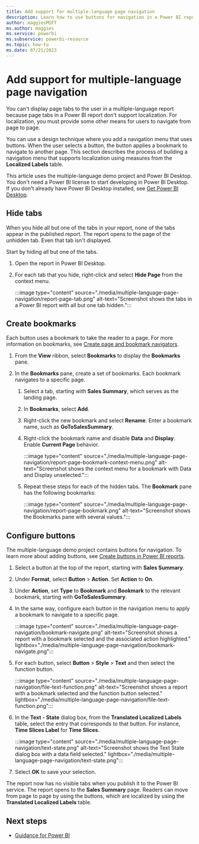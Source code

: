 ```yaml
---
title: Add support for multiple-language page navigation
description: Learn how to use buttons for navigation in a Power BI report without tabs. Translations Builder supports localization for button text.
author: maggiesMSFT   
ms.author: maggies
ms.service: powerbi
ms.subservice: powerbi-resource
ms.topic: how-to
ms.date: 07/21/2023
---
```

# Add support for multiple-language page navigation

You can't display page tabs to the user in a multiple-language report because page tabs in a Power BI report don't support localization. For localization, you must provide some other means for users to navigate from page to page.

You can use a design technique where you add a navigation menu that uses buttons. When the user selects a button, the button applies a bookmark to navigate to another page. This section describes the process of building a navigation menu that supports localization using measures from the **Localized Labels** table.

This article uses the multiple-language demo project and Power BI Desktop. You don't need a Power BI license to start developing in Power BI Desktop. If you don't already have Power BI Desktop installed, see [Get Power BI Desktop](../fundamentals/desktop-get-the-desktop.md).

## Hide tabs

When you hide all but one of the tabs in your report, none of the tabs appear in the published report. The report opens to the page of the unhidden tab. Even that tab isn't displayed.

Start by hiding all but one of the tabs.

1. Open the report in Power BI Desktop.

1. For each tab that you hide, right-click and select **Hide Page** from the context menu.

   :::image type="content" source="./media/multiple-language-page-navigation/report-page-tab.png" alt-text="Screenshot shows the tabs in a Power BI report with all but one tab hidden.":::

## Create bookmarks

Each button uses a bookmark to take the reader to a page. For more information on bookmarks, see [Create page and bookmark navigators](../create-reports/button-navigators.md).

1. From the **View** ribbon, select **Bookmarks** to display the **Bookmarks** pane.

1. In the **Bookmarks** pane, create a set of bookmarks. Each bookmark navigates to a specific page.

   1. Select a tab, starting with **Sales Summary**, which serves as the landing page.
   1. In **Bookmarks**, select **Add**.
   1. Right-click the new bookmark and select **Rename**. Enter a bookmark name, such as **GoToSalesSummary**.
   1. Right-click the bookmark name and disable **Data** and **Display**. Enable **Current Page** behavior.

      :::image type="content" source="./media/multiple-language-page-navigation/report-page-bookmark-context-menu.png" alt-text="Screenshot shows the context menu for a bookmark with Data and Display unselected.":::

   1. Repeat these steps for each of the hidden tabs. The **Bookmark** pane has the following bookmarks:

      :::image type="content" source="./media/multiple-language-page-navigation/report-page-bookmark.png" alt-text="Screenshot shows the Bookmarks pane with several values.":::

## Configure buttons

The multiple-language demo project contains buttons for navigation. To learn more about adding buttons, see [Create buttons in Power BI reports](../create-reports/desktop-buttons.md).

1. Select a button at the top of the report, starting with **Sales Summary**.
1. Under **Format**, select **Button** > **Action**. Set **Action** to **On**.
1. Under **Action**, set **Type** to **Bookmark** and **Bookmark** to the relevant bookmark, starting with **GoToSalesSummary**.
1. In the same way, configure each button in the navigation menu to apply a bookmark to navigate to a specific page.

   :::image type="content" source="./media/multiple-language-page-navigation/bookmark-navigate.png" alt-text="Screenshot shows a report with a bookmark selected and the associated action highlighted." lightbox="./media/multiple-language-page-navigation/bookmark-navigate.png":::

1. For each button, select **Button** > **Style** > **Text** and then select the function button.

   :::image type="content" source="./media/multiple-language-page-navigation/file-text-function.png" alt-text="Screenshot shows a report with a bookmark selected and the function button selected." lightbox="./media/multiple-language-page-navigation/file-text-function.png":::

1. In the **Text - State** dialog box, from the **Translated Localized Labels** table, select the entry that corresponds to that button. For instance, **Time Slices Label** for **Time Slices**.

   :::image type="content" source="./media/multiple-language-page-navigation/text-state.png" alt-text="Screenshot shows the Text State dialog box with a data field selected." lightbox="./media/multiple-language-page-navigation/text-state.png":::

1. Select **OK** to save your selection.

The report now has no visible tabs when you publish it to the Power BI service. The report opens to the **Sales Summary** page. Readers can move from page to page by using the buttons, which are localized by using the **Translated Localized Labels** table.

## Next steps

- [Guidance for Power BI](overview.md)

